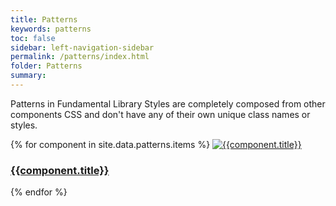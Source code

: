 ```yaml
---
title: Patterns
keywords: patterns
toc: false
sidebar: left-navigation-sidebar
permalink: /patterns/index.html
folder: Patterns
summary:
---
```


Patterns in Fundamental Library Styles are completely composed from other components CSS and don't have any of their own unique class names or styles.


<div class="docs-component-grid">
    {% for component in site.data.patterns.items %}
        <a href="{{component.meta}}.html" class="docs-component-grid__item">
            <img src="{{site.baseurl}}/images/component-visual/{{component.meta}}.png" alt="{{component.title}}" class="docs-component-grid__img docs-component-grid__img__{{component.meta}}">
            <br>
            <h3 class="docs-component-grid--label">{{component.title}}</h3>
        </a>
    {% endfor %}
</div>
